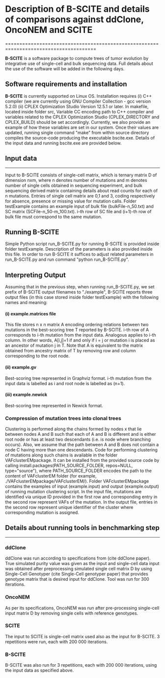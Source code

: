 # Description of B-SCITE and details of comparisons against ddClone, OncoNEM and SCITE
======================================================================================




**B-SCITE** is a software package to compute trees of tumor evolution by integrative use of single-cell and bulk sequencing data. Full details about the use of the software will be added in the following days.

## Software requirements and installation

**B-SCITE** is currently supported on Linux OS. Installation requires 
(i)  C++ compiler (we are currently using GNU Compiler Collection - gcc version 5.2.0)
(ii) CPLEX Optimization Studio Version 12.5.1 or later.
In makefile, located inside folder src, Variable CC encoding path to C++ compiler and variables related to the CPLEX Optimization Studio (CPLEX_DIRECTORY and CPLEX_BUILD) should be set accordingly. Currently, we also provide an example of how these variables are set in our system. Once their values are updated, running single command "make" from within source directory compiles the source-code producing the executable bscite.exe. Details of the input data and running bscite.exe are provided below.

## Input data
-------------

Input to B-SCITE consists of single-cell matrix, which is ternary matrix D of dimension nxm, where n denotes number of mutations and m denotes number of single cells obtained in sequencing experiment, and bulk sequencing derived matrix containing details about read counts for each of n mutations. Entries of single cell matrix are 0,1 and 3, coding respectively for absence, presence or missing value for mutation calls. Folder testExample contains an example input of bulk file (bulkFile-n_50.txt) and SC matrix (SCFile-n_50-m_100.txt). i-th row of SC file and (i+1)-th row of bulk file must correspond to the same mutation. 

## Running B-SCITE

Simple Python script run_B-SCITE.py for running B-SCITE is provided inside folder testExample. Description of the parameters is also provided inside this file. In order to run B-SCITE it suffices to adjust related parameters in run_B-SCITE.py and run command "python run_B-SCITE.py".

## Interpreting Output

Assuming that in the previous step, when running run_B-SCITE.py, we set prefix of B-SCITE output filenames to "./example", B-SCITE reports three output files (in this case stored inside folder testExample) with the following names and meaning:
#### (i) example.matrices file 
  This file stores n x n matrix A encoding ordering relations between two mutations in the best-scoring tree T reported by B-SCITE. i-th row of A corresponds to i-th mutation from the input data. Analogous applies to i-th column. In other words, A[i,j]=1 if and only if i = j or mutation i is placed as an ancestor of mutation j in T. Note that A is equivalent to the matrix obtained from ancestry matrix of T by removing row and column corresponding to the root node.
#### (ii) example.gv
  Best-scoring tree represented in Graphviz format. i-th mutation from the input data is labelled as i and root node is labelled as (n+1).
#### (iii) example.newick
  Best-scoring tree represented in Newick format. 

### Compression of mutation trees into clonal trees

Clustering is performed along the chains formed by nodes x that lie between nodes A and B such that each of A and B is different and is either root node or has at least two descendants (i.e. is node where branching occurs). Also, we assume that the path between A and B does not contain a node C having more than one descendants. Code for performing clustering of mutations along such chains is available in the folder VAFclusterEMpackage. It can be installed from the provided source code by calling install.packages(PATH_SOURCE_FOLDER, repos=NULL, type="source"), where PATH_SOURCE_FOLDER encodes the path to the content of VAFclusterEM folder (for example, ./VAFclusterEMpackage/VAFclusterEM/). Folder VAFclusterEMpackage contains the examples of input (example.input) and output (example.output) of running mutation clustering script. In the input file, mutations are identified via unique ID provided in the first row and corresponding entry in the second row represent VAFs of the mutation. In the output file, entries in the second row represent unique identifier of the cluster where corresponding mutation is assigned. 

## Details about running tools in benchmarking step
---------------------------------------------------

### ddClone 

ddClone was run according to specifications from (cite ddClone paper). True simulated purity value was given as the input and single-cell data input was obtained after preprocessing simulated single cell matrix D by using Single-Cell Genotyper (cite Single-Cell genotyper paper) that provides genotype matrix that is desired input for ddClone. Tool was run for 300 iterations. 

### OncoNEM

As per its specifications, OncoNEM was run after pre-processing single-cell input matrix D by removing single cells with reference genotypes. 

### SCITE

The input to SCITE is single-cell matrix used also as the input for B-SCITE. 3 repetitions were run, each with 200 000 iterations. 

### B-SCITE

B-SCITE was also run for 3 repetitions, each with 200 000 iterations, using the input data as specified above.


